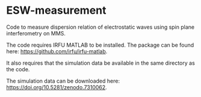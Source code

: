 # ESW-measurement
Code to measure dispersion relation of electrostatic waves using spin plane interferometry on MMS.

The code requires IRFU MATLAB to be installed. The package can be found here: https://github.com/irfu/irfu-matlab.

It also requires that the simulation data be available in the same directory as the code.

The simulation data can be downloaded here: https://doi.org/10.5281/zenodo.7310062.

